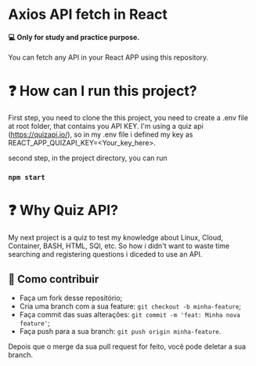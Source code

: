 # Axios API fetch in React

#### :computer: Only for study and practice purpose.

You can fetch any API in your React APP using this repository.

# :question: How can I run this project? 

First step, you need to clone the this project, you need to create a .env file at root folder, that contains you API KEY. I'm using a quiz api (https://quizapi.io/), so in my .env file i defined my key as REACT_APP_QUIZAPI_KEY=<Your_key_here>.

second step, in the project directory, you can run 

### `npm start`

# :question: Why Quiz API?

My next project is a quiz to test my knowledge about Linux, Cloud, Container, BASH, HTML, SQl, etc. So how i didn't want to waste time searching and registering questions i diceded to use an API.

## :thinking: Como contribuir

- Faça um fork desse repositório;
- Cria uma branch com a sua feature: `git checkout -b minha-feature`;
- Faça commit das suas alterações: `git commit -m 'feat: Minha nova feature'`;
- Faça push para a sua branch: `git push origin minha-feature`.

Depois que o merge da sua pull request for feito, você pode deletar a sua branch.
